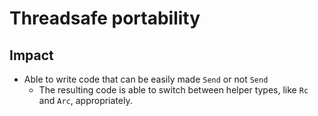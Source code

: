 # Threadsafe portability

## Impact

* Able to write code that can be easily made `Send` or not `Send`
    * The resulting code is able to switch between helper types, like `Rc` and `Arc`, appropriately.